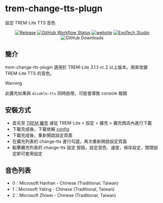 # trem-change-tts-plugn
設定 TREM-Lite TTS 音色

<div align="center">
<a href="https://github.com/ExpTechTW/trem-change-tts-plugin/releases/latest"><img alt="Release" src="https://img.shields.io/github/v/release/ExpTechTW/trem-change-tts-plugin"></a>
<a href="https://github.com/ExpTechTW/TREM-Lite/actions/workflows/github_actions.yml"><img alt="GitHub Workflow Status" src="https://github.com/ExpTechTW/TREM-Lite/actions/workflows/github_actions.yml/badge.svg"></a>
<a href="https://exptech.dev/trem"><img alt="website" src="https://img.shields.io/badge/website-exptech.dev-purple.svg"></a>
<a href="https://discord.gg/5dbHqV8ees"><img alt="ExpTech Studio"  src="https://img.shields.io/discord/926545182407688273?color=%235865F2&logo=discord&logoColor=white"></a>
<img alt="GitHub Downloads" src="https://img.shields.io/github/downloads/ExpTechTW/trem-change-tts-plugin/total">
</div>

## 簡介

trem-change-tts-plugin 適用於 TREM-Lite 3.1.1-rc.2 以上版本。用來改變 TREM-Lite TTS 的音色。

> [!WARNING]
> 此擴充如果與 `disable-tts` 同時啟用，可能會導致 console 報錯

## 安裝方式

- 首先至 [TREM 擴充](https://exptechtw.github.io/trem-plugins/) 或從 TREM-Lite > 設定 > 擴充 > 擴充商店內進行下載
- 下載完成後，下載依賴 [config](https://github.com/ExpTechTW/trem-config-plugin)
- 下載完成後，重新開啟設定頁面
- 在擴充列表的 change-tts 進行勾選，再次重新開啟設定頁面
- 點擊擴充列表的 change-tts 設定 按鈕，設定音色、速度，保存設定，關閉設定即可套用設定

## 音色列表

- 0：Microsoft Hanhan - Chinese (Traditional, Taiwan)
- 1：Microsoft Yating - Chinese (Traditional, Taiwan)
- 2：Microsoft Zhiwei - Chinese (Traditional, Taiwan)